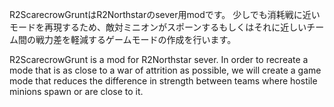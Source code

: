 R2ScarecrowGruntはR2Northstarのsever用modです。
少しでも消耗戦に近いモードを再現するため、敵対ミニオンがスポーンするもしくはそれに近しいチーム間の戦力差を軽減するゲームモードの作成を行います。

R2ScarecrowGrunt is a mod for R2Northstar sever.
In order to recreate a mode that is as close to a war of attrition as possible, we will create a game mode that reduces the difference in strength between teams where hostile minions spawn or are close to it.
